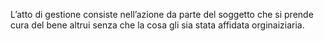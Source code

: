 L’atto di gestione consiste nell’azione da parte del soggetto che si prende cura del bene altrui senza che la cosa gli sia stata affidata orginaiziaria. 